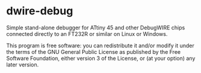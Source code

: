 # dwire-debug

Simple stand-alone debugger for ATtiny 45 and other DebugWIRE chips connected directly to an FT232R or similar on Linux or Windows.

This program is free software: you can redistribute it and/or modify it under the terms of the GNU General Public License as published by the Free Software Foundation, either version 3 of the License, or (at your option) any later version.
